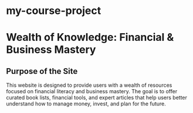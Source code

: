 # my-course-project
# Wealth of Knowledge: Financial & Business Mastery

## Purpose of the Site
This website is designed to provide users with a wealth of resources focused on financial literacy and business mastery. The goal is to offer curated book lists, financial tools, and expert articles that help users better understand how to manage money, invest, and plan for the future.
